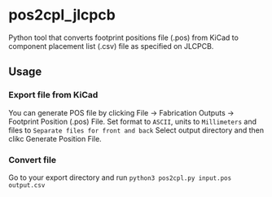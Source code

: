 # pos2cpl_jlcpcb
Python tool that converts footprint positions file (.pos) from KiCad to component placement list (.csv) file as specified on JLCPCB.

## Usage

### Export file from KiCad
You can generate POS file by clicking File -> Fabrication Outputs -> Footprint Position (.pos) File. Set format to `ASCII`, units to `Millimeters` and files to `Separate files for front and back` Select output directory and then clikc Generate Position File.

### Convert file
Go to your export directory and run `python3 pos2cpl.py input.pos output.csv`
